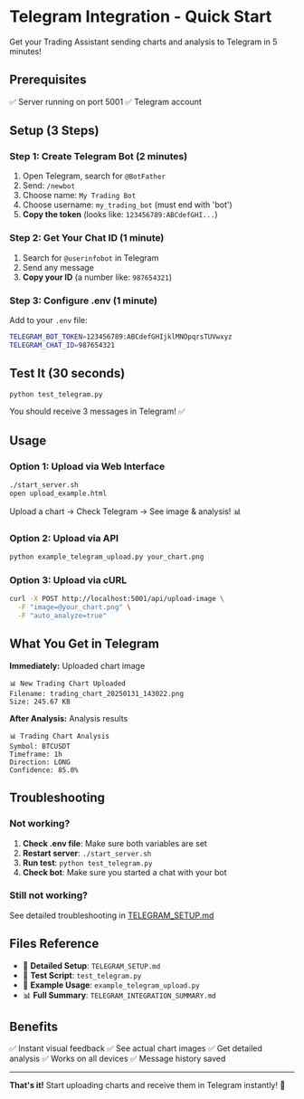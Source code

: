 # Telegram Integration - Quick Start

Get your Trading Assistant sending charts and analysis to Telegram in 5 minutes!

## Prerequisites

✅ Server running on port 5001
✅ Telegram account

## Setup (3 Steps)

### Step 1: Create Telegram Bot (2 minutes)

1. Open Telegram, search for `@BotFather`
2. Send: `/newbot`
3. Choose name: `My Trading Bot`
4. Choose username: `my_trading_bot` (must end with 'bot')
5. **Copy the token** (looks like: `123456789:ABCdefGHI...`)

### Step 2: Get Your Chat ID (1 minute)

1. Search for `@userinfobot` in Telegram
2. Send any message
3. **Copy your ID** (a number like: `987654321`)

### Step 3: Configure .env (1 minute)

Add to your `.env` file:

```bash
TELEGRAM_BOT_TOKEN=123456789:ABCdefGHIjklMNOpqrsTUVwxyz
TELEGRAM_CHAT_ID=987654321
```

## Test It (30 seconds)

```bash
python test_telegram.py
```

You should receive 3 messages in Telegram! ✅

## Usage

### Option 1: Upload via Web Interface

```bash
./start_server.sh
open upload_example.html
```

Upload a chart → Check Telegram → See image & analysis! 📊

### Option 2: Upload via API

```bash
python example_telegram_upload.py your_chart.png
```

### Option 3: Upload via cURL

```bash
curl -X POST http://localhost:5001/api/upload-image \
  -F "image=@your_chart.png" \
  -F "auto_analyze=true"
```

## What You Get in Telegram

**Immediately:** Uploaded chart image
```
📊 New Trading Chart Uploaded
Filename: trading_chart_20250131_143022.png
Size: 245.67 KB
```

**After Analysis:** Analysis results
```
📊 Trading Chart Analysis
Symbol: BTCUSDT
Timeframe: 1h
Direction: LONG
Confidence: 85.0%
```

## Troubleshooting

### Not working?

1. **Check .env file**: Make sure both variables are set
2. **Restart server**: `./start_server.sh`
3. **Run test**: `python test_telegram.py`
4. **Check bot**: Make sure you started a chat with your bot

### Still not working?

See detailed troubleshooting in [TELEGRAM_SETUP.md](TELEGRAM_SETUP.md)

## Files Reference

- 📖 **Detailed Setup**: `TELEGRAM_SETUP.md`
- 🧪 **Test Script**: `test_telegram.py`
- 📝 **Example Usage**: `example_telegram_upload.py`
- 📊 **Full Summary**: `TELEGRAM_INTEGRATION_SUMMARY.md`

## Benefits

✅ Instant visual feedback
✅ See actual chart images
✅ Get detailed analysis
✅ Works on all devices
✅ Message history saved

---

**That's it!** Start uploading charts and receive them in Telegram instantly! 🚀

